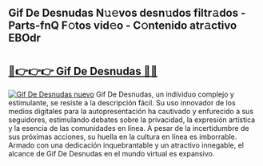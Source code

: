 ## Gif De Desnudas N𝚞𝚎vos desn𝚞dos filtr𝚊dos - Parts-fnQ F𝚘tos vid𝚎o - C𝚘ntenido atr𝚊ctivo EBOdr

# <h2><a href="http://mb40yfm.tromn.icu/?c=Gif+De+Desnudas">🔗👉👉👉 Gif De Desnudas 🔗🔗</a></h2>

[![Gif De Desnudas nuevo](https://i.imgur.com/pEAQMta.gif)](http://mb40yfm.tromn.icu/?c=Gif+De+Desnudas)
Gif De Desnudas, un individuo complejo y estimulante, se resiste a la descripción fácil. Su uso innovador de los medios digitales para la autopresentación ha cautivado y enfurecido a sus seguidores, estimulando debates sobre la privacidad, la expresión artística y la esencia de las comunidades en línea. A pesar de la incertidumbre de sus próximas acciones, su huella en la cultura en línea es imborrable. Armado con una dedicación inquebrantable y un atractivo innegable, el alcance de Gif De Desnudas en el mundo virtual es expansivo.
